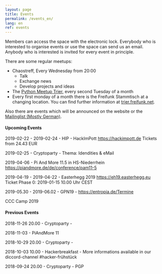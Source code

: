 ```yaml
---
layout: page
title: Events
permalink: /events_en/
lang: en
ref: events
---
```


Members can access the space with the electronic lock.
Everybody who is interested to organise events or use the space can send us an email. Anybody who is interested is invited for every event in principle.

There are some regular meetups:

  - Chaostreff, Every Wednesday from 20:00
    - Talk
    - Exchange news
    - Develop projects and ideas
  - The [Python Meetup Trier](http://www.meetup.com/de-DE/PythonTrier/), every second Tuesday of a month
  - Every first monday of a month there is the Freifunk Stammtisch at a changing location. You can find further information at [trier.freifunk.net](https://trier.freifunk.net/).

Also there are events which will be announced on the website or the [Mailinglist (Mostly German)](https://mailings.brandin.de/listinfo/public).



#### Upcoming Events

<p class="upcoming-events"></p>


2019-02-22 - 2019-02-24 - HIP - HackImPott <https://hackimpott.de> Tickets from 24.43 EUR

2019-02-25              - Cryptoparty - Thema: Idendities & eMail

2019-04-06              - Pi And More 11.5 in HS-Niederrhein <https://piandmore.de/de/conference/pam11-5>

2019-04-19 - 2019-04-22 - Easterhegg 2019 <https://eh19.easterhegg.eu> Ticket Phase 0: 2019-01-15 10.00 Uhr CEST

2019-05.30 - 2019-06.02 - GPN19 - <https://entropia.de/Termine>

CCC Camp 2019

#### Previous Events

<p class="previous-events"></p>


2018-11-26 20.00 - Cryptoparty -

2018-11-03       - PiAndMore 11

2018-10-29 20.00 - Cryptoparty - 

2018-10-03 10.00 - Hackerbreakfast - More informations available in our diccord-channel #hacker-frühstück

2018-09-24 20.00 - Cryptoparty - PGP


<script src="/js/moment-with-locales.min.js"></script>
<script src="/js/events.js"></script>

